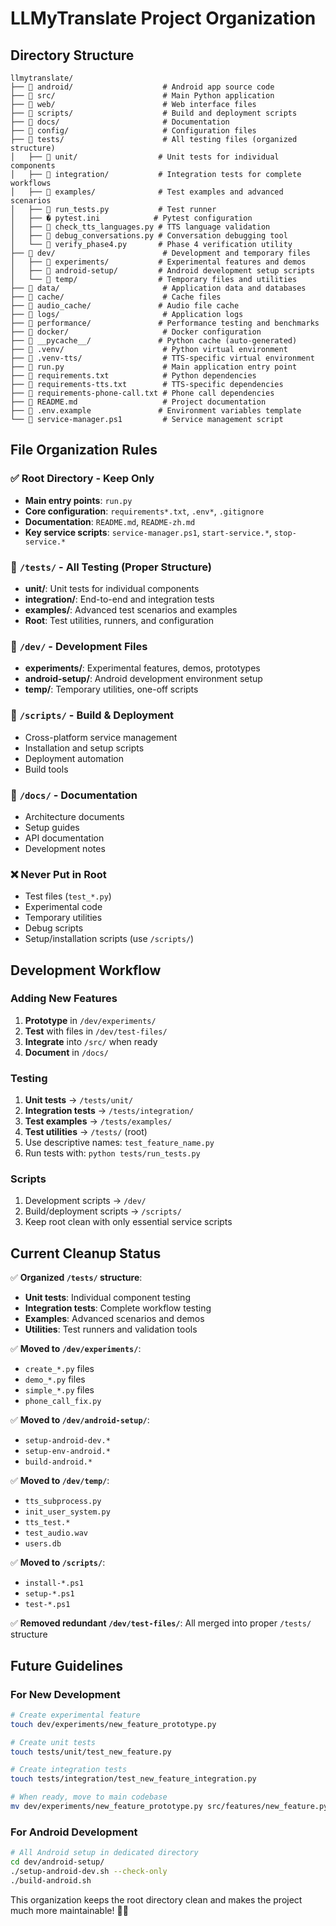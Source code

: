 # LLMyTranslate Project Organization

## Directory Structure

```
llmytranslate/
├── 📁 android/                    # Android app source code
├── 📁 src/                        # Main Python application
├── 📁 web/                        # Web interface files
├── 📁 scripts/                    # Build and deployment scripts
├── 📁 docs/                       # Documentation
├── 📁 config/                     # Configuration files
├── 📁 tests/                      # All testing files (organized structure)
│   ├── 📁 unit/                  # Unit tests for individual components
│   ├── 📁 integration/           # Integration tests for complete workflows
│   ├── 📁 examples/              # Test examples and advanced scenarios
│   ├── 📄 run_tests.py           # Test runner
│   ├── � pytest.ini            # Pytest configuration
│   ├── 📄 check_tts_languages.py # TTS language validation
│   ├── 📄 debug_conversations.py # Conversation debugging tool
│   └── 📄 verify_phase4.py       # Phase 4 verification utility
├── 📁 dev/                        # Development and temporary files
│   ├── 📁 experiments/           # Experimental features and demos
│   ├── 📁 android-setup/         # Android development setup scripts
│   └── 📁 temp/                  # Temporary files and utilities
├── 📁 data/                       # Application data and databases
├── 📁 cache/                      # Cache files
├── 📁 audio_cache/               # Audio file cache
├── 📁 logs/                       # Application logs
├── 📁 performance/               # Performance testing and benchmarks
├── 📁 docker/                     # Docker configuration
├── 📁 __pycache__/               # Python cache (auto-generated)
├── 📁 .venv/                      # Python virtual environment
├── 📁 .venv-tts/                  # TTS-specific virtual environment
├── 📄 run.py                      # Main application entry point
├── 📄 requirements.txt            # Python dependencies
├── 📄 requirements-tts.txt        # TTS-specific dependencies
├── 📄 requirements-phone-call.txt # Phone call dependencies
├── 📄 README.md                   # Project documentation
├── 📄 .env.example               # Environment variables template
└── 📄 service-manager.ps1         # Service management script
```

## File Organization Rules

### ✅ Root Directory - Keep Only
- **Main entry points**: `run.py`
- **Core configuration**: `requirements*.txt`, `.env*`, `.gitignore`
- **Documentation**: `README.md`, `README-zh.md`
- **Key service scripts**: `service-manager.ps1`, `start-service.*`, `stop-service.*`

### 📁 `/tests/` - All Testing (Proper Structure)
- **unit/**: Unit tests for individual components
- **integration/**: End-to-end and integration tests  
- **examples/**: Advanced test scenarios and examples
- **Root**: Test utilities, runners, and configuration

### 📁 `/dev/` - Development Files
- **experiments/**: Experimental features, demos, prototypes
- **android-setup/**: Android development environment setup
- **temp/**: Temporary utilities, one-off scripts

### 📁 `/scripts/` - Build & Deployment
- Cross-platform service management
- Installation and setup scripts
- Deployment automation
- Build tools

### 📁 `/docs/` - Documentation
- Architecture documents
- Setup guides
- API documentation
- Development notes

### ❌ Never Put in Root
- Test files (`test_*.py`)
- Experimental code
- Temporary utilities
- Debug scripts
- Setup/installation scripts (use `/scripts/`)

## Development Workflow

### Adding New Features
1. **Prototype** in `/dev/experiments/`
2. **Test** with files in `/dev/test-files/`
3. **Integrate** into `/src/` when ready
4. **Document** in `/docs/`

### Testing
1. **Unit tests** → `/tests/unit/`
2. **Integration tests** → `/tests/integration/`
3. **Test examples** → `/tests/examples/`
4. **Test utilities** → `/tests/` (root)
5. Use descriptive names: `test_feature_name.py`
6. Run tests with: `python tests/run_tests.py`

### Scripts
1. Development scripts → `/dev/`
2. Build/deployment scripts → `/scripts/`
3. Keep root clean with only essential service scripts

## Current Cleanup Status

✅ **Organized `/tests/` structure**:
- **Unit tests**: Individual component testing
- **Integration tests**: Complete workflow testing  
- **Examples**: Advanced scenarios and demos
- **Utilities**: Test runners and validation tools

✅ **Moved to `/dev/experiments/`**:
- `create_*.py` files
- `demo_*.py` files
- `simple_*.py` files
- `phone_call_fix.py`

✅ **Moved to `/dev/android-setup/`**:
- `setup-android-dev.*`
- `setup-env-android.*`
- `build-android.*`

✅ **Moved to `/dev/temp/`**:
- `tts_subprocess.py`
- `init_user_system.py`
- `tts_test.*`
- `test_audio.wav`
- `users.db`

✅ **Moved to `/scripts/`**:
- `install-*.ps1`
- `setup-*.ps1`
- `test-*.ps1`

✅ **Removed redundant `/dev/test-files/`**: All merged into proper `/tests/` structure

## Future Guidelines

### For New Development
```bash
# Create experimental feature
touch dev/experiments/new_feature_prototype.py

# Create unit tests
touch tests/unit/test_new_feature.py

# Create integration tests  
touch tests/integration/test_new_feature_integration.py

# When ready, move to main codebase
mv dev/experiments/new_feature_prototype.py src/features/new_feature.py
```

### For Android Development
```bash
# All Android setup in dedicated directory
cd dev/android-setup/
./setup-android-dev.sh --check-only
./build-android.sh
```

This organization keeps the root directory clean and makes the project much more maintainable! 🧹✨
